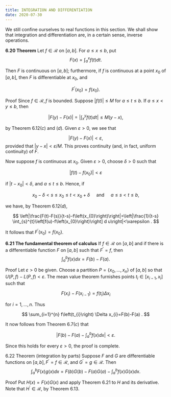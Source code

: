 ```yaml
---
title: INTEGRATION AND DIFFERENTIATION
date: 2020-07-30
---
```


We still confine ourselves to real functions in this section. We shall show that integration and differentiation are, in a certain sense, inverse operations.

**6.20 Theorem** Let $f \in \mathscr{R}$ on $[a, b]$. For $a \leq x \leq b$, put
$$
F(x)=\int_{a}^{x} f(t) d t .
$$

Then $F$ is continuous on $[a, b]$; furthermore, if $f$ is continuous at a point $x_{0}$ of $[a, b]$, then $F$ is differentiable at $x_{0}$, and

$$
F^{\prime}\left(x_{0}\right)=f\left(x_{0}\right) .
$$

Proof Since $f \in \mathscr{R}, f$ is bounded. Suppose $|f(t)| \leq M$ for $a \leq t \leq b$. If $a \leq x<y \leq b$, then

$$
|F(y)-F(x)|=\left|\int_{x}^{y} f(t) d t\right| \leq M(y-x),
$$

by Theorem $6.12(c)$ and $(d)$. Given $\varepsilon>0$, we see that

$$
|F(y)-F(x)|<\varepsilon \text {, }
$$
provided that $|y-x|<\varepsilon / M$. This proves continuity (and, in fact, uniform continuity) of $F$.

Now suppose $f$ is continuous at $x_{0}$. Given $\varepsilon>0$, choose $\delta>0$ such that

$$
\left|f(t)-f\left(x_{0}\right)\right|<\varepsilon
$$

if $\left|t-x_{0}\right|<\delta$, and $a \leq t \leq b$. Hence, if

$$
x_{0}-\delta<s \leq x_{0} \leq t<x_{0}+\delta \quad \text { and } \quad a \leq s<t \leq b,
$$

we have, by Theorem $6.12(d)$,

$$
\left|\frac{F(t)-F(s)}{t-s}-f\left(x_{0}\right)\right|=\left|\frac{1}{t-s} \int_{s}^{t}\left[f(u)-f\left(x_{0}\right)\right] d u\right|<\varepsilon .
$$

It follows that $F^{\prime}\left(x_{0}\right)=f\left(x_{0}\right)$.

**6.21 The fundamental theorem of calculus** If $f \in \mathscr{R}$ on $[a, b]$ and if there is a differentiable function $F$ on $[a, b]$ such that $F^{\prime}=f$, then
$$
\int_{a}^{b} f(x) d x=F(b)-F(a) .
$$

Proof Let $\varepsilon>0$ be given. Choose a partition $P=\left\{x_{0}, \ldots, x_{n}\right\}$ of $[a, b]$ so that $U(P, f)-L(P, f)<\varepsilon$. The mean value theorem furnishes points $t_{i} \in\left[x_{i-1}, x_{i}\right]$ such that

$$
F\left(x_{i}\right)-F\left(x_{i-1}\right)=f\left(t_{i}\right) \Delta x_{i}
$$

for $i=1, \ldots, n$. Thus

$$
\sum_{i=1}^{n} f\left(t_{i}\right) \Delta x_{i}=F(b)-F(a) .
$$

It now follows from Theorem $6.7(c)$ that

$$
\left|F(b)-F(a)-\int_{a}^{b} f(x) d x\right|<\varepsilon .
$$

Since this holds for every $\varepsilon>0$, the proof is complete.

6.22 Theorem (integration by parts) Suppose $F$ and $G$ are differentiable functions on $[a, b], F^{\prime}=f \in \mathscr{R}$, and $G^{\prime}=g \in \mathscr{R}$. Then
$$
\int_{a}^{b} F(x) g(x) d x=F(b) G(b)-F(a) G(a)-\int_{a}^{b} f(x) G(x) d x .
$$

Proof Put $H(x)=F(x) G(x)$ and apply Theorem $6.21$ to $H$ and its derivative. Note that $H^{\prime} \in \mathscr{R}$, by Theorem $6.13 .$ 

